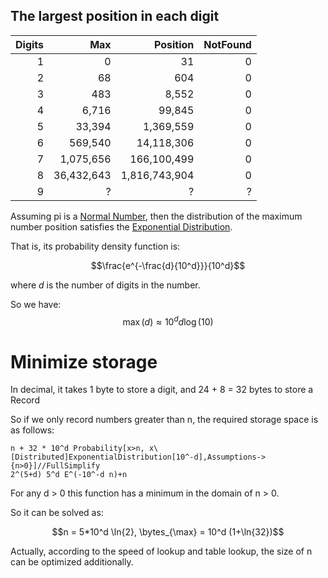 ## The largest position in each digit

| Digits |        Max |      Position | NotFound |
|-------:|-----------:|--------------:|---------:|
|      1 |          0 |            31 |        0 |
|      2 |         68 |           604 |        0 |
|      3 |        483 |         8,552 |        0 |
|      4 |      6,716 |        99,845 |        0 |
|      5 |     33,394 |     1,369,559 |        0 |
|      6 |    569,540 |    14,118,306 |        0 |
|      7 |  1,075,656 |   166,100,499 |        0 |
|      8 | 36,432,643 | 1,816,743,904 |        0 |
|      9 |          ? |             ? |        ? |

Assuming pi is a [Normal Number](https://en.wikipedia.org/wiki/Normal_number), then the distribution of the maximum
number position satisfies the [Exponential Distribution](https://en.wikipedia.org/wiki/Exponential_distribution).

That is, its probability density function is:

$$\frac{e^{-\frac{d}{10^d}}}{10^d}$$

where $d$ is the number of digits in the number.

So we have:
$$\max(d)\approx 10^d d \log (10)$$

# Minimize storage

In decimal, it takes 1 byte to store a digit, and 24 + 8 = 32 bytes to store a Record

So if we only record numbers greater than n, the required storage space is as follows:

```wolfram
n + 32 * 10^d Probability[x>n, x\[Distributed]ExponentialDistribution[10^-d],Assumptions->{n>0}]//FullSimplify
2^(5+d) 5^d E^(-10^-d n)+n
```

For any d > 0 this function has a minimum in the domain of n > 0.

So it can be solved as:

$$n = 5*10^d \ln{2}, \bytes_{\max} = 10^d (1+\ln{32})$$

Actually, according to the speed of lookup and table lookup, the size of n can be optimized additionally.
